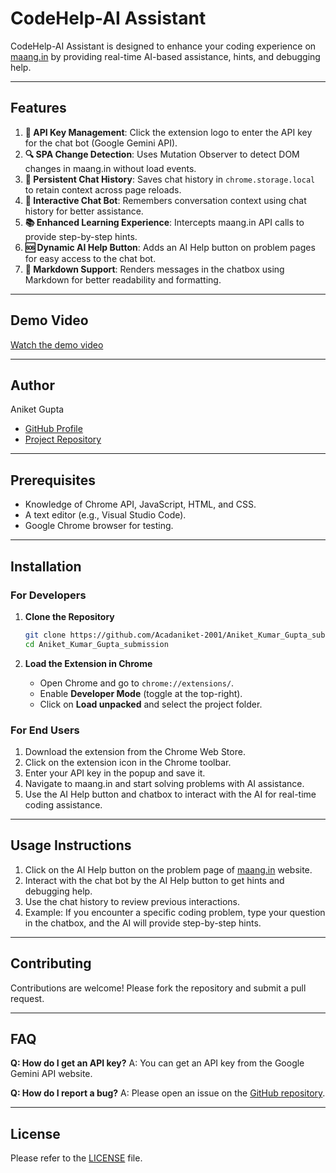 # CodeHelp-AI Assistant
CodeHelp-AI Assistant is designed to enhance your coding experience on [maang.in](https://maang.in) by providing real-time AI-based assistance, hints, and debugging help.

---

## Features
1. **🔑 API Key Management**: Click the extension logo to enter the API key for the chat bot (Google Gemini API).
2. **🔍 SPA Change Detection**: Uses Mutation Observer to detect DOM changes in maang.in without load events.
3. **💾 Persistent Chat History**: Saves chat history in `chrome.storage.local` to retain context across page reloads.
4. **🤖 Interactive Chat Bot**: Remembers conversation context using chat history for better assistance.
5. **📚 Enhanced Learning Experience**: Intercepts maang.in API calls to provide step-by-step hints.
6. **🆘 Dynamic AI Help Button**: Adds an AI Help button on problem pages for easy access to the chat bot.
7. **📝 Markdown Support**: Renders messages in the chatbox using Markdown for better readability and formatting.

---

## Demo Video
[Watch the demo video](https://drive.google.com/file/d/11cUMeF_itO3paenupIb3SasQdQ8rHquH/view?usp=drive_link)

---

## Author
Aniket Gupta
<!-- - [Author Website]() -->
- [GitHub Profile](https://github.com/Acadaniket-2001)
- [Project Repository](https://github.com/Acadaniket-2001/Aniket_Kumar_Gupta_submission)

---

## Prerequisites
- Knowledge of Chrome API, JavaScript, HTML, and CSS.
- A text editor (e.g., Visual Studio Code).
- Google Chrome browser for testing.

---

## Installation
### For Developers
1. **Clone the Repository**  
   ```bash
   git clone https://github.com/Acadaniket-2001/Aniket_Kumar_Gupta_submission.git
   cd Aniket_Kumar_Gupta_submission
   ```

2. **Load the Extension in Chrome**  
   - Open Chrome and go to `chrome://extensions/`.  
   - Enable **Developer Mode** (toggle at the top-right).  
   - Click on **Load unpacked** and select the project folder.

### For End Users
1. Download the extension from the Chrome Web Store.
2. Click on the extension icon in the Chrome toolbar.
3. Enter your API key in the popup and save it.
4. Navigate to maang.in and start solving problems with AI assistance.
5. Use the AI Help button and chatbox to interact with the AI for real-time coding assistance.

---

## Usage Instructions
1. Click on the AI Help button on the problem page of [maang.in](https://maang.in) website.
2. Interact with the chat bot by the AI Help button to get hints and debugging help.
3. Use the chat history to review previous interactions.
4. Example: If you encounter a specific coding problem, type your question in the chatbox, and the AI will provide step-by-step hints.

---

## Contributing
Contributions are welcome! Please fork the repository and submit a pull request.

---

## FAQ
**Q: How do I get an API key?**
A: You can get an API key from the Google Gemini API website.

**Q: How do I report a bug?**
A: Please open an issue on the [GitHub repository](https://github.com/Aniket_Kumar_Gupta_submission).

---

## License
Please refer to the [LICENSE](LICENSE) file.